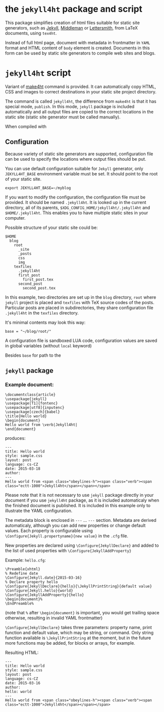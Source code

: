 the `jekyll4ht` package and script
==================================

This package simplifies creation of html files suitable for static site
generators, such as [Jekyll](http://jekyllrb.com/),
[Middleman](https://middlemanapp.com/) or
[Lettersmith](https://github.com/gordonbrander/lettersmith), from LaTeX
documents, using `tex4ht`. 

Instead of full html page, document with metadata in frontmatter in `YAML`
format and HTML content of `body` element is created. Documents in this form
can be used by static site generators to compile web sites and blogs. 



# `jekyll4ht` script

Variant of [make4ht](https://www.ctan.org/pkg/make4ht?lang=en) command is provided. It can 
automatically copy HTML, CSS and images to correct destinations in your static site project
directory.

The command is called `jekyll4ht`, the difference from `make4ht` is that it has
special mode, `publish`. In this mode, `jekyll` package is included automatically and all 
output files are copied to the correct locations in the static site (static site generator
must be called manually). 

When compiled with

## Configuration

Because variety of static site generators are
supported, configuration file can be used to specify the locations where output
files should be put.

You can use default configuration suitable for `Jekyll` generator, only `JEKYLL4HT_BASE` environment
variable must be set. It should point to the root of your static site.

    export JEKYLL4HT_BASE=~/myblog

If you want to modify the configuration, the configuration file must be
provided. It should be named `.jekyll4ht`. It is looked up in the current
directory, all of its parents, `$XDG_CONFIG_HOME/jekyll4ht/.jekyll4ht` and
`$HOME/.jekyll4ht`. This enables you to have multiple static sites in your
computer.

Possible structure of your static site could be:

    $HOME
      blog
        root
          _site
          _posts
          css
          img
        texfiles
          .jekyll4ht
          first_post
            first_post.tex
          second_post
            second_post.tex


In this example, two directories are set up in the `blog` directory, `root`
where `jekyll` project is placed and `texfiles` with TeX source codes of the
posts. Particular posts are placed in subdirectories, they share configuration
file `.jekyll4ht` in the `texfiles` directory.

It's minimal contents may look this way:

    base = "~/blog/root/"

A configuration file is sandboxed LUA code, configuration values are saved in
global variables (without `local` keyword)

Besides `base` for path to the 

## `jekyll` package
### Example document:

    \documentclass{article}
    \usepackage{jekyll}
    \usepackage[T1]{fontenc}
    \usepackage[utf8]{inputenc}
    \usepackage[czech]{babel}
    \title{Hello world}
    \begin{document}
    Hello world from \verb|Jekyll4ht|
    \end{document}

produces:

    --- 
    title: Hello world 
    style: sample.css 
    layout: post 
    language: cs-CZ 
    date: 2015-03-18 
    author: 
    --- 
    Hello world from <span class="obeylines-h"><span class="verb"><span 
    class="ectt-1000">Jekyll4ht</span></span></span>

Please note that it is not necessary to use `jekyll` package directly in your
document if you use `jekyll4ht` package, as it is included automaticaly when
the finished document is published. It is included in this example only to
illustrate the YAML configuration.

The metadata block is enclosed in `---` ... `---` section. Metadata are derived
automaticaly, although you can add new properties or change default values.
Each property is configurable using `\Configure{Jekyll.propertyname}{new
value}` in the `.cfg` file.

New properties are declared using `\Configure{JekyllDeclare}` and added to the
list of used properties with `\Configure{JekyllAddProperty}`

Example: `hello.cfg`:

    \Preamble{xhtml}
    % Redefine date
    \Configure{Jekyll.date}{2015-03-16}
    % Declare property hello
    \Configure{JekyllDeclare}{hello}{\JekyllPrintString}{default value}
    \Configure{Jekyll.hello}{world}
    \Configure{JekyllAddProperty}{hello}
    \begin{document}%
    \EndPreamble%

(note that `%` after `\begin{document}` is important, you would get trailing
space otherwise, resulting in invalid YAML frontmatter)

`\Configure{JekyllDeclare}` takes three parameters: property name, print
function and default value, which may be string, or command. Only string
function available is `\JekyllPrintString` at the moment, but in the future
more functions may be added, for blocks or arrays, for example.

Resulting HTML:

    --- 
    title: Hello world 
    style: sample.css 
    layout: post 
    language: cs-CZ 
    date: 2015-03-16 
    author:  
    hello: world 
    --- 
    Hello world from <span class="obeylines-h"><span class="verb"><span 
    class="ectt-1000">Jekyll4ht</span></span></span>
    
